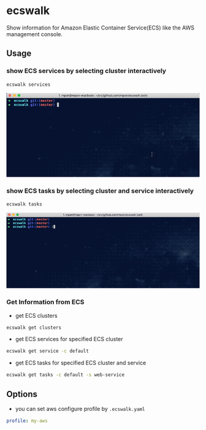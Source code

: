 # ecswalk

Show information for Amazon Elastic Container Service(ECS) like the AWS management console.

## Usage

### show ECS services by selecting cluster interactively

```bash
ecswalk services
```

![docs/screenshot/services.gif](docs/screenshot/services.gif)

### show ECS tasks by selecting cluster and service interactively

```bash
ecswalk tasks
```

![docs/screenshot/tasks.gif](docs/screenshot/tasks.gif)

### Get Information from ECS

* get ECS clusters

```bash
ecswalk get clusters
```

* get ECS services for specified ECS cluster

```bash
ecswalk get service -c default
```

* get ECS tasks for specified ECS cluster and service

```bash
ecswalk get tasks -c default -s web-service
```

## Options

* you can set aws configure profile by `.ecswalk.yaml`

```yaml
profile: my-aws
```
